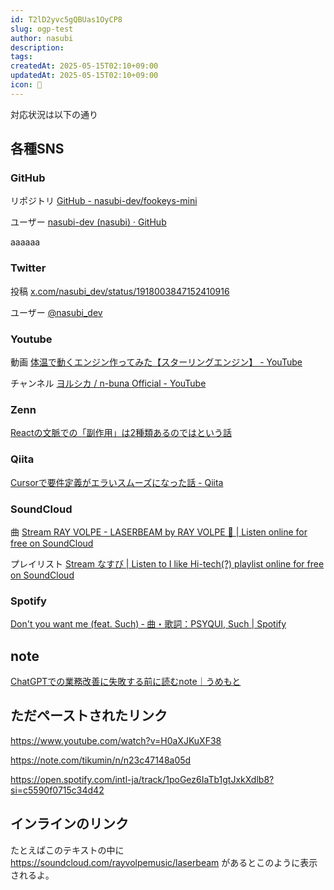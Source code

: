 ```yaml
---
id: T2lD2yvc5gQBUas1OyCP8
slug: ogp-test
author: nasubi
description: 
tags: 
createdAt: 2025-05-15T02:10+09:00
updatedAt: 2025-05-15T02:10+09:00
icon: 🍆
---
```

対応状況は以下の通り

## 各種SNS
### GitHub
リポジトリ
[GitHub - nasubi-dev/fookeys-mini](https://github.com/nasubi-dev/fookeys-mini)

ユーザー
[nasubi-dev (nasubi) · GitHub](https://github.com/nasubi-dev)

aaaaaa
### Twitter
投稿
[x.com/nasubi\_dev/status/1918003847152410916](https://x.com/nasubi_dev/status/1918003847152410916)

ユーザー
[@nasubi_dev](https://x.com/nasubi_dev)
### Youtube

動画
[体温で動くエンジン作ってみた【スターリングエンジン】 - YouTube](https://www.youtube.com/watch?v=H0aXJKuXF38)

チャンネル
[ヨルシカ / n-buna Official - YouTube](https://www.youtube.com/@nbuna)
### Zenn
[Reactの文脈での「副作用」は2種類あるのではという話](https://zenn.dev/uhyo/articles/react-two-side-effects)

### Qiita
[Cursorで要件定義がエラいスムーズになった話 - Qiita](https://qiita.com/WdknWdkn/items/7c130f2febfdf33b31a4)

### SoundCloud
曲
[Stream RAY VOLPE - LASERBEAM by RAY VOLPE 🤖 \| Listen online for free on SoundCloud](https://soundcloud.com/rayvolpemusic/laserbeam)

プレイリスト
[Stream なすび \| Listen to I like Hi-tech(?) playlist online for free on SoundCloud](https://soundcloud.com/nasubl/sets/i-like)

### Spotify
[Don't you want me (feat. Such) ‑ 曲・歌詞：PSYQUI, Such \| Spotify](https://open.spotify.com/intl-ja/track/17mgN5KSmEgcZKF9d7qZ8a?si=896f4b82d018407a)

## note
[ChatGPTでの業務改善に失敗する前に読むnote｜うめもと](https://note.com/tikumin/n/n23c47148a05d)

## ただペーストされたリンク

https://www.youtube.com/watch?v=H0aXJKuXF38

https://note.com/tikumin/n/n23c47148a05d

https://open.spotify.com/intl-ja/track/1poGez6IaTb1gtJxkXdlb8?si=c5590f0715c34d42

## インラインのリンク
たとえばこのテキストの中に https://soundcloud.com/rayvolpemusic/laserbeam があるとこのように表示されるよ｡
